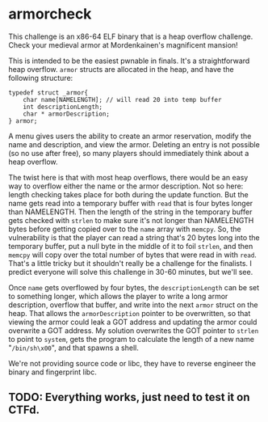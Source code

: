 
# armorcheck

This challenge is an x86-64 ELF binary that is a heap overflow challenge. Check your medieval armor at Mordenkainen's magnificent mansion!

This is intended to be the easiest pwnable in finals. It's a straightforward heap overflow. `armor` structs are allocated in the heap, and have the following structure:

```
typedef struct _armor{
    char name[NAMELENGTH]; // will read 20 into temp buffer
    int descriptionLength; 
    char * armorDescription;
} armor;
```

A menu gives users the ability to create an armor reservation, modify the name and description, and view the armor. Deleting an entry is not possible (so no use after free), so many players should immediately think about a heap overflow. 

The twist here is that with most heap overflows, there would be an easy way to overflow either the name or the armor description. Not so here: length checking takes place for both during the update function. But the name gets read into a temporary buffer with `read` that is four bytes longer than NAMELENGTH. Then the length of the string in the temporary buffer gets checked with `strlen` to make sure it's not longer than NAMELENGTH bytes before getting copied over to the `name` array with `memcpy`. So, the vulnerability is that the player can read a string that's 20 bytes long into the temporary buffer, put a null byte in the middle of it to foil `strlen`, and then `memcpy` will copy over the total number of bytes that were read in with `read`. That's a little tricky but it shouldn't really be a challenge for the finalists. I predict everyone will solve this challenge in 30-60 minutes, but we'll see.

Once `name` gets overflowed by four bytes, the `descriptionLength` can be set to something longer, which allows the player to write a long armor description, overflow that buffer, and write into the next `armor` struct on the heap. That allows the `armorDescription` pointer to be overwritten, so that viewing the armor could leak a GOT address and updating the armor could overwrite a GOT address. My solution overwrites the GOT pointer to `strlen` to point to `system`, gets the program to calculate the length of a new name "`/bin/sh\x00`", and that spawns a shell. 

We're not providing source code or libc, they have to reverse engineer the binary and fingerprint libc.

## TODO: Everything works, just need to test it on CTFd. 